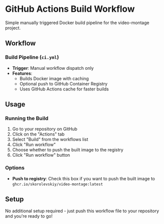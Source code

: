 # GitHub Actions Build Workflow

Simple manually triggered Docker build pipeline for the video-montage project.

## Workflow

### Build Pipeline (`ci.yml`)
- **Trigger**: Manual workflow dispatch only
- **Features**:
  - Builds Docker image with caching
  - Optional push to GitHub Container Registry
  - Uses GitHub Actions cache for faster builds

## Usage

### Running the Build
1. Go to your repository on GitHub
2. Click on the "Actions" tab
3. Select "Build" from the workflows list
4. Click "Run workflow"
5. Choose whether to push the built image to the registry
6. Click "Run workflow" button

### Options
- **Push to registry**: Check this box if you want to push the built image to `ghcr.io/skorolevskiy/video-montage:latest`

## Setup

No additional setup required - just push this workflow file to your repository and you're ready to go!
